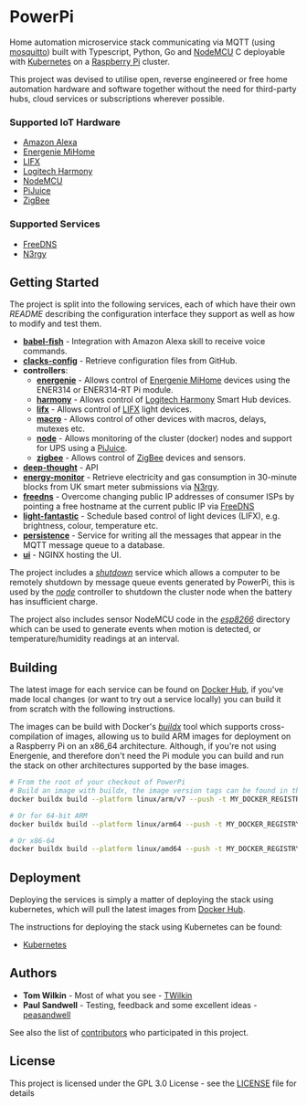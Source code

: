 # PowerPi

Home automation microservice stack communicating via MQTT (using [mosquitto](https://mosquitto.org/)) built with Typescript, Python, Go and [NodeMCU](https://en.wikipedia.org/wiki/NodeMCU) C deployable with [Kubernetes](https://kubernetes.io/) on a [Raspberry Pi](https://www.raspberrypi.com/) cluster.

This project was devised to utilise open, reverse engineered or free home automation hardware and software together without the need for third-party hubs, cloud services or subscriptions wherever possible.

### Supported IoT Hardware

-   [Amazon Alexa](https://developer.amazon.com/en-GB/alexa/devices)
-   [Energenie MiHome](https://energenie4u.co.uk/catalogue/category/Raspberry-Pi-Accessories)
-   [LIFX](https://www.lifx.com/)
-   [Logitech Harmony](https://www.logitech.com/en-gb/products/harmony.html)
-   [NodeMCU](https://en.wikipedia.org/wiki/NodeMCU)
-   [PiJuice](https://www.pijuice.com)
-   [ZigBee](https://en.wikipedia.org/wiki/Zigbee)

### Supported Services

-   [FreeDNS](https://freedns.afraid.org/)
-   [N3rgy](http://www.n3rgy.com/)

## Getting Started

The project is split into the following services, each of which have their own _README_ describing the configuration interface they support as well as how to modify and test them.

-   [**babel-fish**](services/babel-fish/README.md) - Integration with Amazon Alexa skill to receive voice commands.
-   [**clacks-config**](services/clacks-config/README.md) - Retrieve configuration files from GitHub.
-   **controllers**:
    -   [**energenie**](controllers/energenie/README.md) - Allows control of [Energenie MiHome](https://energenie4u.co.uk/catalogue/category/Raspberry-Pi-Accessories) devices using the ENER314 or ENER314-RT Pi module.
    -   [**harmony**](controllers/harmony/README.md) - Allows control of [Logitech Harmony](https://www.logitech.com/en-gb/products/harmony.html) Smart Hub devices.
    -   [**lifx**](controllers/lifx/README.md) - Allows control of [LIFX](https://www.lifx.com/) light devices.
    -   [**macro**](controllers/macro/README.md) - Allows control of other devices with macros, delays, mutexes etc.
    -   [**node**](controllers/node/README.md) - Allows monitoring of the cluster (docker) nodes and support for UPS using a [PiJuice](https://www.pijuice.com).
    -   [**zigbee**](controllers/zigbee/README.md) - Allows control of [ZigBee](https://en.wikipedia.org/wiki/Zigbee) devices and sensors.
-   [**deep-thought**](services/deep-thought/README.md) - API
-   [**energy-monitor**](services/energy-monitor/README.md) - Retrieve electricity and gas consumption in 30-minute blocks from UK smart meter submissions via [N3rgy](http://www.n3rgy.com/).
-   [**freedns**](services/freedns/README.md) - Overcome changing public IP addresses of consumer ISPs by pointing a free hostname at the current public IP via [FreeDNS](https://freedns.afraid.org/)
-   [**light-fantastic**](services/light-fantastic/README.md) - Schedule based control of light devices (LIFX), e.g. brightness, colour, temperature etc.
-   [**persistence**](services/persistence/README.md) - Service for writing all the messages that appear in the MQTT message queue to a database.
-   [**ui**](services/ui/README.md) - NGINX hosting the UI.

The project includes a [_shutdown_](services/shutdown/README.md) service which allows a computer to be remotely shutdown by message queue events generated by PowerPi, this is used by the [_node_](controllers/node/README.md) controller to shutdown the cluster node when the battery has insufficient charge.

The project also includes sensor NodeMCU code in the [_esp8266_](esp8266/README.md) directory which can be used to generate events when motion is detected, or temperature/humidity readings at an interval.

## Building

The latest image for each service can be found on [Docker Hub](https://hub.docker.com/u/twilkin), if you've made local changes (or want to try out a service locally) you can build it from scratch with the following instructions.

The images can be build with Docker's [_buildx_](https://docs.docker.com/buildx/working-with-buildx/) tool which supports cross-compilation of images, allowing us to build ARM images for deployment on a Raspberry Pi on an x86_64 architecture. Although, if you're not using Energenie, and therefore don't need the Pi module you can build and run the stack on other architectures supported by the base images.

```bash
# From the root of your checkout of PowerPi
# Build an image with buildx, the image version tags can be found in the service's package.json or pyproject.toml file.
docker buildx build --platform linux/arm/v7 --push -t MY_DOCKER_REGISTRY/powerpi-clacks-config:0.1.1 -f services/clacks-config/Dockerfile .

# Or for 64-bit ARM
docker buildx build --platform linux/arm64 --push -t MY_DOCKER_REGISTRY/powerpi-clacks-config:0.1.1 -f services/clacks-config/Dockerfile .

# Or x86-64
docker buildx build --platform linux/amd64 --push -t MY_DOCKER_REGISTRY/powerpi-clacks-config:0.1.1 -f services/clacks-config/Dockerfile .
```

## Deployment

Deploying the services is simply a matter of deploying the stack using kubernetes, which will pull the latest images from [Docker Hub](https://hub.docker.com/u/twilkin).

The instructions for deploying the stack using Kubernetes can be found:

-   [Kubernetes](kubernetes/README.md)

## Authors

-   **Tom Wilkin** - Most of what you see - [TWilkin](https://github.com/TWilkin)
-   **Paul Sandwell** - Testing, feedback and some excellent ideas - [peasandwell](https://github.com/peasandwell)

See also the list of [contributors](https://github.com/TWilkin/powerpi/contributors) who participated in this project.

## License

This project is licensed under the GPL 3.0 License - see the [LICENSE](LICENSE) file for details
